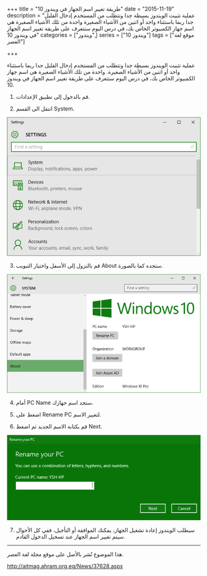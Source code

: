 +++
title = "طريقة تغيير اسم الجهاز في ويندوز 10"
date = "2015-11-19"
description = "عملية تثبيت الويندوز بسيطة جدا وتتطلب من المستخدم إدخال القليل جدا ربما باستثناء واحد أو اثنين من الأشياء الصغيرة واحدة من تلك الأشياء الصغيرة هي اسم جهاز الكمبيوتر الخاص بك، في درس اليوم ستتعرف على طريقة تغيير اسم الجهاز في ويندوز 10"
categories = ["ويندوز",]
series = ["ويندوز 10"]
tags = ["موقع لغة العصر"]

+++

عملية تثبيت الويندوز بسيطة جدا وتتطلب من المستخدم إدخال القليل جدا ربما باستثناء واحد أو اثنين من الأشياء الصغيرة. واحدة من تلك الأشياء الصغيرة هي اسم جهاز الكمبيوتر الخاص بك، في درس اليوم ستتعرف على طريقة تغيير اسم الجهاز في ويندوز 10.

1. قم بالدخول إلى تطبيق الإعدادات.


2. انتقل الى القسم System.

![1](images/1.png)


3. قم بالنزول إلى الأسفل واختيار التبويب About ستجده كما بالصورة.

![2](images/2.png)


4. أمام PC Name ستجد اسم جهازك.


5. اضغط على Rename PC لتغيير الاسم.


6. قم بكتابة الاسم الجديد ثم اضغط Next.

![3](images/3.png)


7. سيطلب الويندوز إعادة تشغيل الجهاز، يمكنك الموافقة أو التأجيل، ففي كل الأحوال سيتم تغيير اسم الجهاز عند تسجيل الدخول القادم.

---
هذا الموضوع نٌشر باﻷصل على موقع مجلة لغة العصر.

http://aitmag.ahram.org.eg/News/37628.aspx